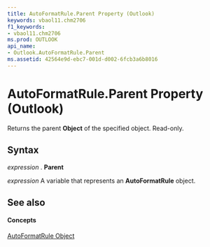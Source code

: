 ```yaml
---
title: AutoFormatRule.Parent Property (Outlook)
keywords: vbaol11.chm2706
f1_keywords:
- vbaol11.chm2706
ms.prod: OUTLOOK
api_name:
- Outlook.AutoFormatRule.Parent
ms.assetid: 42564e9d-ebc7-001d-d002-6fcb3a6b8016
---
```



# AutoFormatRule.Parent Property (Outlook)

Returns the parent  **Object** of the specified object. Read-only.


## Syntax

 _expression_ . **Parent**

 _expression_ A variable that represents an **AutoFormatRule** object.


## See also


#### Concepts


[AutoFormatRule Object](autoformatrule-object-outlook.md)

